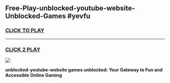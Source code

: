 
## Free-Play-unblocked-youtube-website-Unblocked-Games #yevfu
<h3>
<a href="https://news.freeplayer.one?title=unblocked-youtube-website&ref=8M">CLICK TO PLAY</a></h3>
<hr>

<h3>
<a href="https://news.freeplayer.one?title=unblocked-youtube-website&ref=8M">CLICK 2 PLAY</a>
  
</h3>

<a href="https://news.freeplayer.one?title=unblocked-youtube-website&ref=8M"><img src="https://clearcache.store/games.png"></a>


**unblocked-youtube-website games unblocked: Your Gateway to Fun and Accessible Online Gaming**
